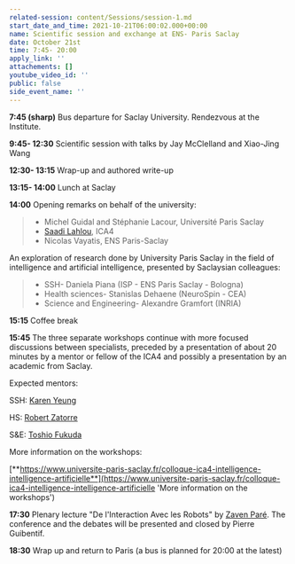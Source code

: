 ```yaml
---
related-session: content/Sessions/session-1.md
start_date_and_time: 2021-10-21T06:00:02.000+00:00
name: Scientific session and exchange at ENS- Paris Saclay
date: October 21st
time: 7:45- 20:00
apply_link: ''
attachements: []
youtube_video_id: ''
public: false
side_event_name: ''
---
```


**7:45 (sharp)** Bus departure for Saclay University. Rendezvous at the Institute.

**9:45- 12:30** Scientific session with talks by Jay McClelland and Xiao-Jing Wang

**12:30- 13:15** Wrap-up and authored write-up

**13:15- 14:00** Lunch at Saclay

**14:00** Opening remarks on behalf of the university:

> - Michel Guidal and Stéphanie Lacour, Université Paris Saclay
> - [Saadi Lahlou](/about/ica4#lahlou), ICA4
> - Nicolas Vayatis, ENS Paris-Saclay

An exploration of research done by University Paris Saclay in the field of intelligence and artificial intelligence, presented by Saclaysian colleagues:

> - SSH- Daniela Piana (ISP - ENS Paris Saclay - Bologna)
> - Health sciences- Stanislas Dehaene (NeuroSpin - CEA)
> - Science and Engineering- Alexandre Gramfort (INRIA)

**15:15** Coffee break

**15:45** The three separate workshops continue with more focused discussions between specialists, preceded by a presentation of about 20 minutes by a mentor or fellow of the ICA4 and possibly a presentation by an academic from Saclay.

Expected mentors:

SSH: [Karen Yeung](/mentors#yeung)

HS: [Robert Zatorre](/mentors#zatorre)

S&E: [Toshio Fukuda](/mentors#fukuda)

More information on the workshops:

[**https://www.universite-paris-saclay.fr/colloque-ica4-intelligence-intelligence-artificielle**](https://www.universite-paris-saclay.fr/colloque-ica4-intelligence-intelligence-artificielle 'More information on the workshops')

**17:30** Plenary lecture "De l'Interaction Avec les Robots" by [Zaven Paré](/mentors#par). The conference and the debates will be presented and closed by Pierre Guibentif.

**18:30** Wrap up and return to Paris (a bus is planned for 20:00 at the latest)
